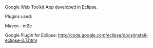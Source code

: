 Google Web Toolkit App developed in Eclipse.

Plugins used:

Maven - m2e

Google Plugin for Eclipse: http://code.google.com/eclipse/docs/install-eclipse-3.7.html